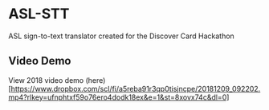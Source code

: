 # ASL-STT
ASL sign-to-text translator created for the Discover Card Hackathon
## Video Demo
View 2018 video demo (here)[https://www.dropbox.com/scl/fi/a5reba91r3qp0tisjncpe/20181209_092202.mp4?rlkey=ufnphtxf59o76ero4dodk18ex&e=1&st=8xovx74c&dl=0]
